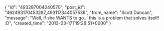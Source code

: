  {
   "id": "493287004040570",
   "post_id": "462493170453287_493117344057536",
   "from_name": "Scott Duncan",
   "message": "Well, if she WANTS to go... this is a problem that solves itself! :D",
   "created_time": "2013-03-17T19:26:51+0000"
 }
